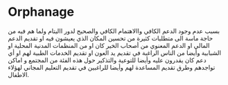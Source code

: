 # Orphanage
بسبب عدم وجود الدعم الكافي واالاهتمام الكافي والصحيح لدور االيتام ولما هم فيه من حاجة ماسة الى متطلبات
كثيرة من تحسين المكان الذي يعيشون فيه او تقديم الدعم المالي او الدعم المعنوي من أصحاب الخير كان او من المنظمات
المدنية المحلية او الشبابية وأيضا من الناس الراغبة في تقديم يد العون او تقديم الخدمات الطبية لهم او أي دعم
كان يقدرون عليه وأيضا للتوعية والتذكير حول هذه الفئة من المجتمع و اماكن تواجدهم وطرق تقديم المساعدة لهم وأيضا
للراغبين في تقديم التعليم المجاني لهؤلاء الاطفال.
